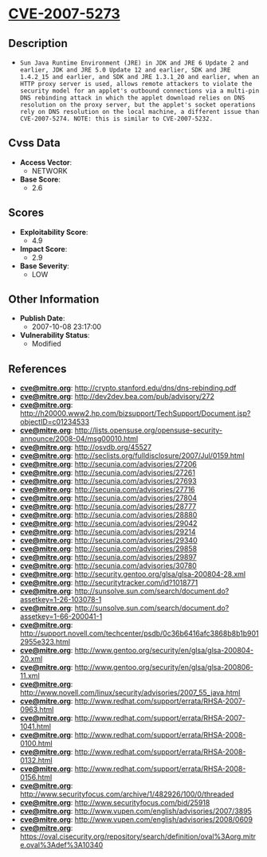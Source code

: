 
# [CVE-2007-5273](https://cve.mitre.org/cgi-bin/cvename.cgi?name=CVE-2007-5273)

## Description

- `Sun Java Runtime Environment (JRE) in JDK and JRE 6 Update 2 and earlier, JDK and JRE 5.0 Update 12 and earlier, SDK and JRE 1.4.2_15 and earlier, and SDK and JRE 1.3.1_20 and earlier, when an HTTP proxy server is used, allows remote attackers to violate the security model for an applet's outbound connections via a multi-pin DNS rebinding attack in which the applet download relies on DNS resolution on the proxy server, but the applet's socket operations rely on DNS resolution on the local machine, a different issue than CVE-2007-5274. NOTE: this is similar to CVE-2007-5232.`

## Cvss Data

- **Access Vector**:
  - NETWORK
- **Base Score**:
  - 2.6

## Scores

- **Exploitability Score**:
  - 4.9
- **Impact Score**:
  - 2.9
- **Base Severity**:
  - LOW

## Other Information

- **Publish Date**:
  - 2007-10-08 23:17:00
- **Vulnerability Status**:
  - Modified

## References

- **cve@mitre.org**: http://crypto.stanford.edu/dns/dns-rebinding.pdf
- **cve@mitre.org**: http://dev2dev.bea.com/pub/advisory/272
- **cve@mitre.org**: http://h20000.www2.hp.com/bizsupport/TechSupport/Document.jsp?objectID=c01234533
- **cve@mitre.org**: http://lists.opensuse.org/opensuse-security-announce/2008-04/msg00010.html
- **cve@mitre.org**: http://osvdb.org/45527
- **cve@mitre.org**: http://seclists.org/fulldisclosure/2007/Jul/0159.html
- **cve@mitre.org**: http://secunia.com/advisories/27206
- **cve@mitre.org**: http://secunia.com/advisories/27261
- **cve@mitre.org**: http://secunia.com/advisories/27693
- **cve@mitre.org**: http://secunia.com/advisories/27716
- **cve@mitre.org**: http://secunia.com/advisories/27804
- **cve@mitre.org**: http://secunia.com/advisories/28777
- **cve@mitre.org**: http://secunia.com/advisories/28880
- **cve@mitre.org**: http://secunia.com/advisories/29042
- **cve@mitre.org**: http://secunia.com/advisories/29214
- **cve@mitre.org**: http://secunia.com/advisories/29340
- **cve@mitre.org**: http://secunia.com/advisories/29858
- **cve@mitre.org**: http://secunia.com/advisories/29897
- **cve@mitre.org**: http://secunia.com/advisories/30780
- **cve@mitre.org**: http://security.gentoo.org/glsa/glsa-200804-28.xml
- **cve@mitre.org**: http://securitytracker.com/id?1018771
- **cve@mitre.org**: http://sunsolve.sun.com/search/document.do?assetkey=1-26-103078-1
- **cve@mitre.org**: http://sunsolve.sun.com/search/document.do?assetkey=1-66-200041-1
- **cve@mitre.org**: http://support.novell.com/techcenter/psdb/0c36b6416afc3868b8b1b9012955e323.html
- **cve@mitre.org**: http://www.gentoo.org/security/en/glsa/glsa-200804-20.xml
- **cve@mitre.org**: http://www.gentoo.org/security/en/glsa/glsa-200806-11.xml
- **cve@mitre.org**: http://www.novell.com/linux/security/advisories/2007_55_java.html
- **cve@mitre.org**: http://www.redhat.com/support/errata/RHSA-2007-0963.html
- **cve@mitre.org**: http://www.redhat.com/support/errata/RHSA-2007-1041.html
- **cve@mitre.org**: http://www.redhat.com/support/errata/RHSA-2008-0100.html
- **cve@mitre.org**: http://www.redhat.com/support/errata/RHSA-2008-0132.html
- **cve@mitre.org**: http://www.redhat.com/support/errata/RHSA-2008-0156.html
- **cve@mitre.org**: http://www.securityfocus.com/archive/1/482926/100/0/threaded
- **cve@mitre.org**: http://www.securityfocus.com/bid/25918
- **cve@mitre.org**: http://www.vupen.com/english/advisories/2007/3895
- **cve@mitre.org**: http://www.vupen.com/english/advisories/2008/0609
- **cve@mitre.org**: https://oval.cisecurity.org/repository/search/definition/oval%3Aorg.mitre.oval%3Adef%3A10340
